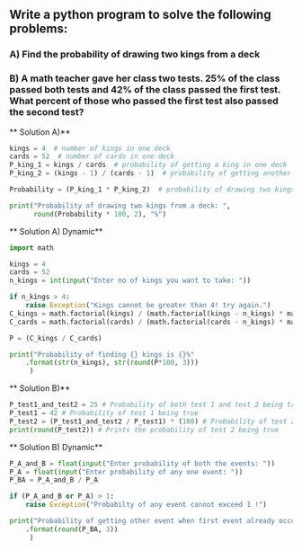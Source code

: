 ## Write a python program to solve the following problems:
### A) Find the probability of drawing two kings from a deck
### B) A math teacher gave her class two tests. 25% of the class passed both tests and 42% of the class passed the first test. What percent of those who passed the first test also passed the second test?

** Solution A)**
```python
kings = 4  # number of kings in one deck
cards = 52  # number of cards in one deck
P_king_1 = kings / cards  # probability of getting a king in one deck
P_king_2 = (kings - 1) / (cards - 1)  # probability of getting another king from the deck after getting a king

Probability = (P_king_1 * P_king_2)  # probability of drawing two kings in one deck

print("Probability of drawing two kings from a deck: ",
      round(Probability * 100, 2), "%")
```

** Solution A) Dynamic**
```python
import math

kings = 4
cards = 52
n_kings = int(input("Enter no of kings you want to take: "))

if n_kings > 4:
	raise Exception("Kings cannot be greater than 4! try again.")
C_kings = math.factorial(kings) / (math.factorial(kings - n_kings) * math.factorial(n_kings))
C_cards = math.factorial(cards) / (math.factorial(cards - n_kings) * math.factorial(n_kings))

P = (C_kings / C_cards)

print("Probability of finding {} kings is {}%"
	.format(str(n_kings), str(round(P*100, 3)))
     )
```

** Solution B)**
```python
P_test1_and_test2 = 25 # Probability of both test 1 and test 2 being true
P_test1 = 42 # Probability of test 1 being true
P_test2 = (P_test1_and_test2 / P_test1) * (100) # Probability of test 2 using Bayes' Theorem
print(round(P_test2)) # Prints the probability of test 2 being true
```

** Solution B) Dynamic**
```python
P_A_and_B = float(input("Enter probability of both the events: "))
P_A = float(input("Enter probability of any one event: "))
P_BA = P_A_and_B / P_A

if (P_A_and_B or P_A) > 1:
	raise Exception("Probabilty of any event cannot exceed 1 !")

print("Probability of getting other event when first event already occurred is {}"
	.format(round(P_BA, 3))
     )
```
